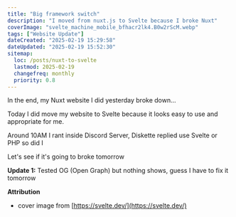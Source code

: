 ```yaml
---
title: "Big framework switch"
description: "I moved from nuxt.js to Svelte because I broke Nuxt"
coverImage: "svelte_machine_mobile_bfhacr2lk4.B0w2rScM.webp"
tags: ["Website Update"]
dateCreated: "2025-02-19 15:29:58"
dateUpdated: "2025-02-19 15:52:30"
sitemap:
  loc: /posts/nuxt-to-svelte
  lastmod: 2025-02-19
  changefreq: monthly
  priority: 0.8
---
```


In the end, my Nuxt website I did yesterday broke down...

Today I did move my website to Svelte because it looks easy to use and appropriate for me.

Around 10AM I rant inside Discord Server, Diskette replied use Svelte or PHP so did I

Let's see if it's going to broke tomorrow

**Update 1:** Tested OG (Open Graph) but nothing shows, guess I have to fix it tomorrow

**Attribution**

- cover image from [https://svelte.dev/](https://svelte.dev/)
